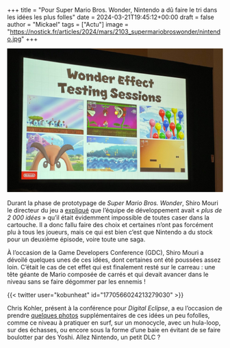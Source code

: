 +++
title = "Pour Super Mario Bros. Wonder, Nintendo a dû faire le tri dans les idées les plus folles"
date = 2024-03-21T19:45:12+00:00
draft = false
author = "Mickael"
tags = ["Actu"]
image = "https://nostick.fr/articles/2024/mars/2103_supermariobroswonder/nintendo.jpg"
+++

![Super Mario Bros. Wonder](nintendo.jpg "Quelques idées de transformations abandonnées dans Super Mario Bros. Wonder. © Nintendo/Chris Kohler") 

Durant la phase de prototypage de *Super Mario Bros. Wonder*, Shiro Mouri le directeur du jeu a [expliqué](https://www.wired.com/story/super-mario-bros-wonder-nintendo-switch-mouri-tezuka-interview/) que l’équipe de développement avait « *plus de 2 000 idées* » qu’il était évidemment impossible de toutes caser dans la cartouche. Il a donc fallu faire des choix et certaines n’ont pas forcément plu à tous les joueurs, mais ce qui est bien c’est que Nintendo a du stock pour un deuxième épisode, voire toute une saga.

À l’occasion de la Game Developers Conference (GDC), Shiro Mouri a dévoilé quelques unes de ces idées, dont certaines ont été poussées assez loin. C’était le cas de cet effet qui est finalement resté sur le carreau : une tête géante de Mario composée de carrés et qui devait avancer dans le niveau sans se faire dégommer par les ennemis !

{{< twitter user="kobunheat" id="1770566024213279030" >}}

Chris Kohler, présent à la conférence pour *Digital Eclipse*, a eu l’occasion de prendre [quelques photos](https://twitter.com/kobunheat/status/1770556415847125451) supplémentaires de ces idées un peu fofolles, comme ce niveau à pratiquer en surf, sur un monocycle, avec un hula-loop, sur des échasses, ou encore sous la forme d’une baie en évitant de se faire boulotter par des Yoshi. Allez Nintendo, un petit DLC ?